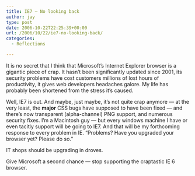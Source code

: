 ```yaml
---
title: IE7 – No looking back
author: jay
type: post
date: 2006-10-22T22:25:39+00:00
url: /2006/10/22/ie7-no-looking-back/
categories:
  - Reflections

---
```

It is no secret that I think that Microsoft’s Internet Explorer browser is a gigantic piece of crap. It hasn’t been significantly updated since 2001, its security problems have cost customers millions of lost hours of productivity, it gives web developers headaches galore. My life has probably been shortened from the stress it’s caused.

Well, IE7 is out. And maybe, just maybe, it’s not quite crap anymore — at the very least, the **major** CSS bugs have supposed to have been fixed — and there’s now transparent (alpha-channel) PNG support, and numerous security fixes. I’m a Macintosh guy — but every windows machine I have or even tacitly support will be going to IE7. And that will be my forthcoming response to every problem in IE. “Problems? Have you upgraded your browser yet? Please do so.”

IT shops should be upgrading in droves.

Give Microsoft a second chance — stop supporting the craptastic IE 6 browser.